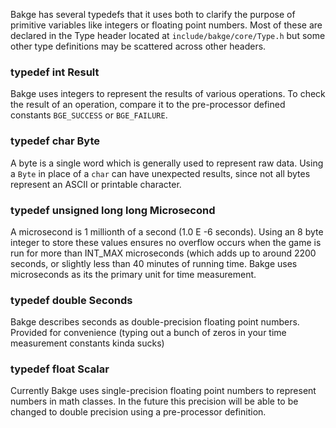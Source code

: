 
Bakge has several typedefs that it uses both to clarify the purpose of primitive variables like integers or floating point numbers. Most of these are declared in the Type header located at `include/bakge/core/Type.h` but some other type definitions may be scattered across other headers.


### typedef int Result

Bakge uses integers to represent the results of various operations. To check the result of an operation, compare it to the pre-processor defined constants `BGE_SUCCESS` or `BGE_FAILURE`.


### typedef char Byte

A byte is a single word which is generally used to represent raw data. Using a `Byte` in place of a `char` can have unexpected results, since not all bytes represent an ASCII or printable character.


### typedef unsigned long long Microsecond

A microsecond is 1 millionth of a second (1.0 E -6 seconds). Using an 8 byte integer to store these values ensures no overflow occurs when the game is run for more than INT_MAX microseconds (which adds up to around 2200 seconds, or slightly less than 40 minutes of running time. Bakge uses microseconds as its the primary unit for time measurement.


### typedef double Seconds

Bakge describes seconds as double-precision floating point numbers. Provided for convenience (typing out a bunch of zeros in your time measurement constants kinda sucks)


### typedef float Scalar

Currently Bakge uses single-precision floating point numbers to represent numbers in math classes. In the future this precision will be able to be changed to double precision using a pre-processor definition.
